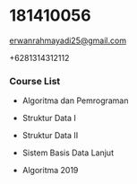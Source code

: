# 181410056

erwanrahmayadi25@gmail.com

+6281314312112

### Course List
* Algoritma dan Pemrograman

* Struktur Data I

* Struktur Data II

* Sistem Basis Data Lanjut

* Algoritma 2019
